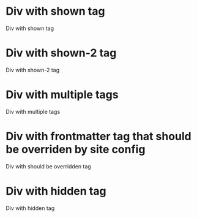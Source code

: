 # Div with shown tag
<div tags="tag--shown">
Div with shown tag
</div>

# Div with shown-2 tag
<div tags="tag--shown-2">
Div with shown-2 tag
</div>

# Div with multiple tags
<div tags="tag--shown tag--other">
Div with multiple tags
</div>

# Div with frontmatter tag that should be overriden by site config
<div tags="tag--should-be-overridden">
Div with should be overridden tag
</div>

# Div with hidden tag
<div tags="tag--hidden">
Div with hidden tag
</div>